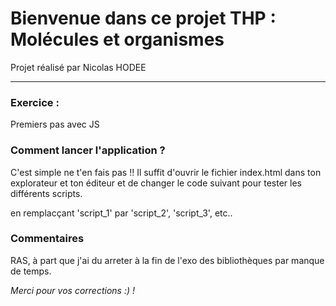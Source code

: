 # Bienvenue dans ce projet THP : Molécules et organismes

Projet réalisé par Nicolas HODEE

***********************

### Exercice :

Premiers pas avec JS

### Comment lancer l'application ?

C'est simple ne t'en fais pas !!
Il suffit d'ouvrir le fichier index.html dans ton explorateur et ton éditeur et de changer le code suivant pour tester les différents scripts. 

<script src="script_1.js"></script> en remplacçant 'script_1' par 'script_2', 'script_3', etc..

### Commentaires

RAS, à part que j'ai du arreter à la fin de l'exo des bibliothèques par manque de temps. 

*Merci pour vos corrections :) !*